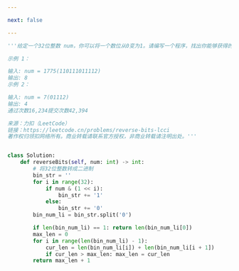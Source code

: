 ```yaml
---

next: false

---
```




<BlogInfo id="1199" title="126.面试题  翻转数位" author="白日梦想猿" pv=0 read_times=0 pre_cost_time="0分40秒" category="leetcode" tag_list="['leetcode']" create_time="2022.06.19 19:37:59" update_time="2022.06.19 20:50:14" />

```python
'''给定一个32位整数 num，你可以将一个数位从0变为1。请编写一个程序，找出你能够获得的最长的一串1的长度。

示例 1：

输入: num = 1775(110111011112)
输出: 8
示例 2：

输入: num = 7(01112)
输出: 4
通过次数16,234提交次数42,394

来源：力扣（LeetCode）
链接：https://leetcode.cn/problems/reverse-bits-lcci
著作权归领扣网络所有。商业转载请联系官方授权，非商业转载请注明出处。'''


class Solution:
    def reverseBits(self, num: int) -> int:
        # 将32位整数转成二进制
        bin_str = ''
        for i in range(32):
            if num & (1 << i):
                bin_str += '1'
            else:
                bin_str += '0'
        bin_num_li = bin_str.split('0')

        if len(bin_num_li) == 1: return len(bin_num_li[0])
        max_len = 0
        for i in range(len(bin_num_li) - 1):
            cur_len = len(bin_num_li[i]) + len(bin_num_li[i + 1])
            if cur_len > max_len: max_len = cur_len
        return max_len + 1

```



<ActionBox />
